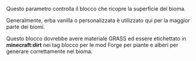 Questo parametro controlla il blocco che ricopre la superficie del bioma.

Generalmente, erba vanilla o personalizzata è utilizzato qui per la maggior parte dei biomi.

Questo blocco dovrebbe avere materiale GRASS ed essere etichettato in <b>minecraft:dirt</b> nei tag blocco per le mod Forge per piante e alberi per generare correttamente nel bioma.